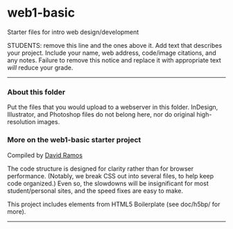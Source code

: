 # web1-basic

Starter files for intro web design/development

STUDENTS: remove this line and the ones above it. Add text that describes your project. Include your name, web address, code/image citations, and any notes. Failure to remove this notice and replace it with appropriate text *will* reduce your grade.



***

### About this folder

Put the files that you would upload to a webserver in this folder. InDesign, Illustrator, and Photoshop files do not belong here, nor do original high-resolution images.

### More on the web1-basic starter project

Compiled by [David Ramos](http://imaginaryterrain.com)

The code structure is designed for clarity rather than for browser performance. (Notably, we break CSS out into several files, to help keep code organized.) Even so, the slowdowns will be insignificant for most student/personal sites, and the speed fixes are easy to make.

This project includes elements from HTML5 Boilerplate (see doc/h5bp/ for more).

***




